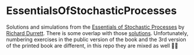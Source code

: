 # EssentialsOfStochasticProcesses

Solutions and simulations from the [Essentials of Stochastic Processes](https://services.math.duke.edu/~rtd/EOSP/EOSP2021.pdf) by [Richard Durrett](https://services.math.duke.edu/~rtd/).
There is some overlap with those [solutions](https://www.studocu.com/row/document/central-university-of-finance-and-economics/stochastic-process/essentials-of-stochastic-processes-manual-solution/23978563).
Unfortunately, numbering exercises in the public version of the book and the 3rd version of the printed book are different, in this repo they are mixed as well :man_shrugging:  